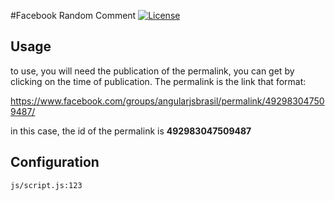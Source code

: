 #Facebook Random Comment
[![License](http://img.shields.io/:license-MIT-red.svg)](https://github.com/gpedro/facebook-random-comment/blob/master/LICENSE)

## Usage
to use, you will need the publication of the permalink, you can get by clicking on the time of publication. The permalink is the link that format:


  https://www.facebook.com/groups/angularjsbrasil/permalink/492983047509487/

in this case, the id of the permalink is **492983047509487**

## Configuration
`js/script.js:123`
